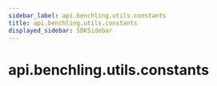 ```yaml
---
sidebar_label: api.benchling.utils.constants
title: api.benchling.utils.constants
displayed_sidebar: SDKSidebar
--- 
```



# api.benchling.utils.constants

